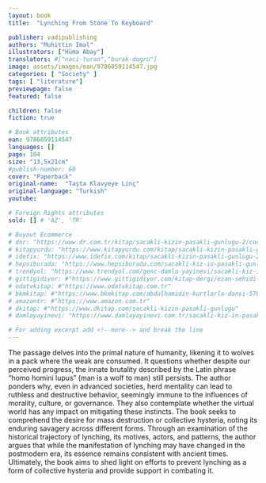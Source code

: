 ```yaml
---
layout: book
title:  "Lynching From Stone To Keyboard"

publisher: vadipublishing
authors: "Muhittin Imal"
illustrators: ["Hüma Abay"]
translators: #["naci-turan","burak-dogru"]
image: assets/images/ean/9786059114547.jpg
categories: [ "Society" ]
tags: [ "literature"]
previewpage: false
featured: false

children: false
fiction: true

# Book attributes
ean: 9786059114547
languages: []
page: 104
size: "13,5x21cm"
#publish-number: 60
cover: "Paperback"
original-name:  "Taşta Klavyeye Linç"
original-language: "Turkish"
youtube:

# Foreign Rights attributes
sold: [] # 'AZ', 'TR'

# Buyout Ecommerce
# dnr: "https://www.dr.com.tr/kitap/sacakli-kizin-pasakli-gunlugu-2/cocuk-ve-genclik/genclik-10-yas/roman-oyku/urunno=0001893059001"
# kitapyurdu: "https://www.kitapyurdu.com/kitap/sacakli-kizin-pasakli-gunlugu-2-/560122.html&filter_name=Sa%C3%A7akl%C4%B1+K%C4%B1z%27%C4%B1n+Pasakl%C4%B1+G%C3%BCnl%C3%BC%C4%9F%C3%BC+2"
# idefix: "https://www.idefix.com/kitap/sacakli-kizin-pasakli-gunlugu-2/cocuk-ve-genclik/genclik-10-yas/roman-oyku/urunno=0001893059001"
# hepsiburada: "https://www.hepsiburada.com/sacakli-kiz-in-pasakli-gunlugu-2-damla-yayinevi-p-HBV000012ER86"
# trendyol: "https://www.trendyol.com/genc-damla-yayinevi/sacakli-kiz-in-pasakli-gunlugu-2-p-54825777"
# gittigidiyor: #"https://www.gittigidiyor.com/kitap-dergi/ezan-sehidi-adnan-menderes_pdp_732728793"
# odatvkitap: #"https://www.odatvkitap.com.tr"
# bkmkitap: #"https://www.bkmkitap.com/abdulhamidin-kurtlarla-dansi-578226"
# amazontr: #"https://www.amazon.com.tr"
# dkitap: #"https://www.dkitap.com/sacakli-kizin-pasakli-gunlugu"
# damlayayinevi: "https://www.damlayayinevi.com.tr/sacakli-kiz-in-pasakli-gunlugu-2-bu-iste-bi-terslik-var"

# For adding excerpt add <!--more--> and break the line
---
```

The passage delves into the primal nature of
humanity, likening it to wolves in a pack where the
weak are consumed. It questions whether despite
our perceived progress, the innate brutality described by the Latin phrase “homo homini lupus”
(man is a wolf to man) still persists. The author
ponders why, even in advanced societies, herd
mentality can lead to ruthless and destructive
behavior, seemingly immune to the influences of
morality, culture, or governance. They also contemplate whether the virtual world has any impact
on mitigating these instincts. The book seeks to
comprehend the desire for mass destruction or
collective hysteria, noting its enduring savagery
across different forms. Through an examination
of the historical trajectory of lynching, its motives,
actors, and patterns, the author argues that while
the manifestation of lynching may have changed in
the postmodern era, its essence remains consistent with ancient times. Ultimately, the book aims to
shed light on efforts to prevent lynching as a form
of collective hysteria and provide support in combating it.
<!--more--> 

